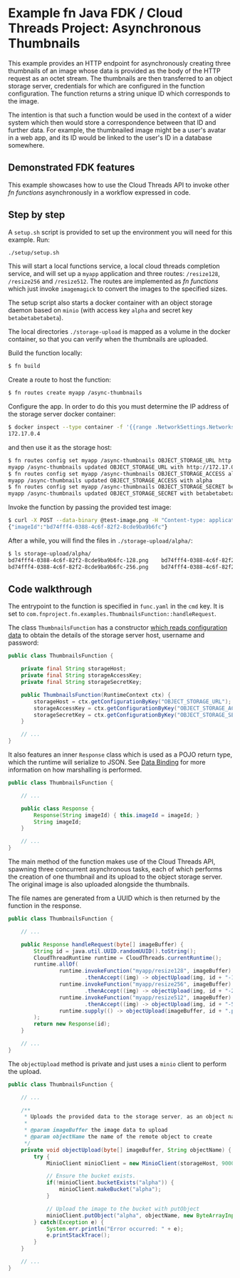 # Example fn Java FDK / Cloud Threads Project: Asynchronous Thumbnails

This example provides an HTTP endpoint for asynchronously creating three
thumbnails of an image whose data is provided as the body of the HTTP request
as an octet stream. The thumbnails are then transferred to an object storage
server, credentials for which are configured in the function configuration.
The function returns a string unique ID which corresponds to the image.

The intention is that such a function would be used in the context of a wider
system which then would store a correspondence between that ID and further data.
For example, the thumbnailed image might be a user's avatar in a web app, and
its ID would be linked to the user's ID in a database somewhere.


## Demonstrated FDK features

This example showcases how to use the Cloud Threads API to invoke other
*fn functions* asynchronously in a workflow expressed in code.


## Step by step

A `setup.sh` script is provided to set up the environment you will need for
this example. Run:

```bash
./setup/setup.sh
```

This will start a local functions service, a local cloud threads completion
service, and will set up a `myapp` application and three routes: `/resize128`,
`/resize256` and `/resize512`. The routes are implemented as *fn functions*
which just invoke `imagemagick` to convert the images to the specified sizes.

The setup script also starts a docker container with an object storage daemon
based on `minio` (with access key `alpha` and secret key `betabetabetabeta`).

The local directories `./storage-upload` is mapped as a volume in the
docker container, so that you can verify when the thumbnails are uploaded.

Build the function locally:

```bash
$ fn build
```

Create a route to host the function:

```bash
$ fn routes create myapp /async-thumbnails
```

Configure the app. In order to do this you must determine the IP address of the
storage server docker container:

```bash
$ docker inspect --type container -f '{{range .NetworkSettings.Networks}}{{.IPAddress}}{{end}}' example-storage-server
172.17.0.4
```

and then use it as the storage host:

```bash
$ fn routes config set myapp /async-thumbnails OBJECT_STORAGE_URL http://172.17.0.4
myapp /async-thumbnails updated OBJECT_STORAGE_URL with http://172.17.0.4
$ fn routes config set myapp /async-thumbnails OBJECT_STORAGE_ACCESS alpha
myapp /async-thumbnails updated OBJECT_STORAGE_ACCESS with alpha
$ fn routes config set myapp /async-thumbnails OBJECT_STORAGE_SECRET betabetabetabeta
myapp /async-thumbnails updated OBJECT_STORAGE_SECRET with betabetabetabeta
```

Invoke the function by passing the provided test image:

```bash
$ curl -X POST --data-binary @test-image.png -H "Content-type: application/octet-stream" "http://localhost:8080/r/myapp/async-thumbnails"
{"imageId":"bd74fff4-0388-4c6f-82f2-8cde9ba9b6fc"}
```

After a while, you will find the files in `./storage-upload/alpha/`:

```bash
$ ls storage-upload/alpha/
bd74fff4-0388-4c6f-82f2-8cde9ba9b6fc-128.png    bd74fff4-0388-4c6f-82f2-8cde9ba9b6fc-512.png
bd74fff4-0388-4c6f-82f2-8cde9ba9b6fc-256.png    bd74fff4-0388-4c6f-82f2-8cde9ba9b6fc.png
```


## Code walkthrough

The entrypoint to the function is specified in `func.yaml` in the `cmd` key.
It is set to `com.fnproject.fn.examples.ThumbnailsFunction::handleRequest`.

The class `ThumbnailsFunction` has a constructor [which reads configuration data](../../docs/FunctionConfiguration.md)
to obtain the details of the storage server host, username and password:

```java
public class ThumbnailsFunction {

    private final String storageHost;
    private final String storageAccessKey;
    private final String storageSecretKey;

    public ThumbnailsFunction(RuntimeContext ctx) {
        storageHost = ctx.getConfigurationByKey("OBJECT_STORAGE_URL");
        storageAccessKey = ctx.getConfigurationByKey("OBJECT_STORAGE_ACCESS");
        storageSecretKey = ctx.getConfigurationByKey("OBJECT_STORAGE_SECRET");
    }

    // ...
}
```

It also features an inner `Response` class which is used as a POJO return type, which the runtime will serialize to
JSON. See [Data Binding](../../docs/DataBinding.md) for more information on how marshalling is performed.

```java
public class ThumbnailsFunction {

    // ...

    public class Response {
        Response(String imageId) { this.imageId = imageId; }
        String imageId;
    }

    // ...
}
```

The main method of the function makes use of the Cloud Threads API, spawning three concurrent asynchronous tasks, each
of which performs the creation of one thumbnail and its upload to the object storage server. The original image is also
uploaded alongside the thumbnails.

The file names are generated from a UUID which is then returned by the function in the response.

```java
public class ThumbnailsFunction {

    // ...

    public Response handleRequest(byte[] imageBuffer) {
        String id = java.util.UUID.randomUUID().toString();
        CloudThreadRuntime runtime = CloudThreads.currentRuntime();
        runtime.allOf(
                runtime.invokeFunction("myapp/resize128", imageBuffer)
                        .thenAccept((img) -> objectUpload(img, id + "-128.png")),
                runtime.invokeFunction("myapp/resize256", imageBuffer)
                        .thenAccept((img) -> objectUpload(img, id + "-256.png")),
                runtime.invokeFunction("myapp/resize512", imageBuffer)
                        .thenAccept((img) -> objectUpload(img, id + "-512.png")),
                runtime.supply(() -> objectUpload(imageBuffer, id + ".png"))
        );
        return new Response(id);
    }

    // ...
}
```

The `objectUpload` method is private and just uses a `minio` client to perform the upload.

```java
public class ThumbnailsFunction {

    // ...

    /**
     * Uploads the provided data to the storage server, as an object named as specified.
     *
     * @param imageBuffer the image data to upload
     * @param objectName the name of the remote object to create
     */
    private void objectUpload(byte[] imageBuffer, String objectName) {
        try {
            MinioClient minioClient = new MinioClient(storageHost, 9000, storageAccessKey, storageSecretKey);

            // Ensure the bucket exists.
            if(!minioClient.bucketExists("alpha")) {
                minioClient.makeBucket("alpha");
            }

            // Upload the image to the bucket with putObject
            minioClient.putObject("alpha", objectName, new ByteArrayInputStream(imageBuffer), imageBuffer.length, "application/octet-stream");
        } catch(Exception e) {
            System.err.println("Error occurred: " + e);
            e.printStackTrace();
        }
    }

    // ...
}
```
